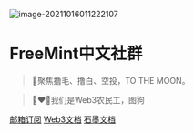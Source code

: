 <!-- _coverpage.md -->

![image-20211016011222107](../images/web3.png)
# FreeMint中文社群

> 💪聚焦撸毛、撸白、空投，TO THE MOON。

> 👨‍❤️‍👨我们是Web3农民工，图狗

[邮箱订阅](#)
[Web3文档](#)
[石墨文档](#)
